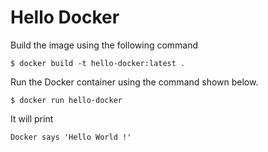 # Hello Docker

Build the image using the following command

```
$ docker build -t hello-docker:latest .
```

Run the Docker container using the command shown below.

```
$ docker run hello-docker
```

It will print
```
Docker says 'Hello World !'
```